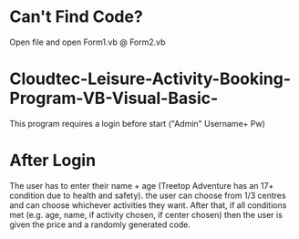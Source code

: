 # Can't Find Code?
Open file and open Form1.vb @ Form2.vb

# Cloudtec-Leisure-Activity-Booking-Program-VB-Visual-Basic-
This program requires a login before start ("Admin" Username+ Pw)

# After Login
The user has to enter their name + age (Treetop Adventure has an 17+ condition due to health and safety).
the user can choose from 1/3 centres and can choose whichever activities they want.
After that, if all conditions met (e.g. age, name, if activity chosen, if center chosen) then the user is given the price and a randomly generated code.


